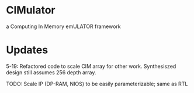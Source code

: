 # CIMulator
a Computing In Memory emULATOR framework

# Updates
5-19: Refactored code to scale CIM array for other work. Synthesiszed design still assumes 256 depth array.

TODO: Scale IP (DP-RAM, NIOS) to be easily parameterizable; same as RTL
